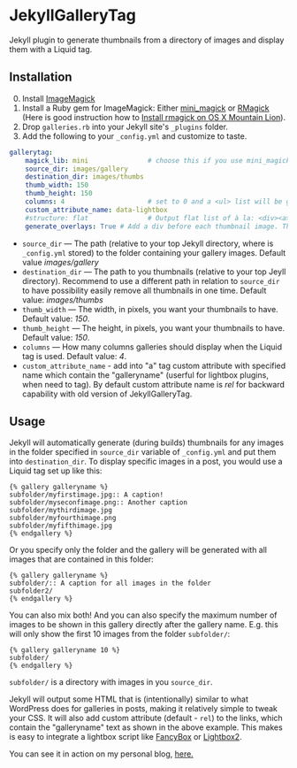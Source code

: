 JekyllGalleryTag
================

Jekyll plugin to generate thumbnails from a directory of images and display them with a Liquid tag.

Installation
------------
0. Install [ImageMagick](http://www.imagemagick.org/)
1. Install a Ruby gem for ImageMagick: Either [mini_magick](https://github.com/minimagick/minimagick) or [RMagick](https://github.com/rmagick/rmagick) (Here is good instruction how to [Install rmagick on OS X Mountain Lion](https://coderwall.com/p/mwtoya)).
2. Drop `galleries.rb` into your Jekyll site's `_plugins` folder.
3. Add the following to your `_config.yml` and customize to taste.

``` yaml
gallerytag:
    magick_lib: mini               # choose this if you use mini_magick
    source_dir: images/gallery
    destination_dir: images/thumbs
    thumb_width: 150
    thumb_height: 150
    columns: 4                     # set to 0 and a <ul> list will be generated
    custom_attribute_name: data-lightbox
    #structure: flat               # Output flat list of à la: <div><a>tumbnail-1</a>...<a>tumbnail-n</a></div>
    generate_overlays: True # Add a div before each thumbnail image. This can be useful for hover-effects, see galleries.scss
```

* `source_dir` — The path (relative to your top Jekyll directory, where is `_config.yml` stored) to the folder containing your gallery images. Default value _images/gallery_
* `destination_dir` — The path to you thumbnails (relative to your top Jeyll directory). Recommend to use a different path in relation to `source_dir` to have possibility easily remove all thumbnails in one time. Default value: _images/thumbs_
* `thumb_width` — The width, in pixels, you want your thumbnails to have. Default value: _150_.
* `thumb_height` — The height, in pixels, you want your thumbnails to have. Default value: _150_.
* `columns` — How many columns galleries should display when the Liquid tag is used. Default value: _4_.
* `custom_attribute_name` - add into "a" tag custom attribute with specified name which contain the "galleryname" (userful for lightbox plugins, when need to tag). By default custom attribute name is _rel_ for backward capability with old version of JekyllGalleryTag.

Usage
-------

Jekyll will automatically generate (during builds) thumbnails for any images in the folder specified in `source_dir` variable of `_config.yml` and put them into `destination_dir`. To display specific images in a post, you would use a Liquid tag set up like this:

```
{% gallery galleryname %}
subfolder/myfirstimage.jpg:: A caption!
subfolder/myseconfimage.png:: Another caption
subfolder/mythirdimage.jpg
subfolder/myfourthimage.png
subfolder/myfifthimage.jpg
{% endgallery %}
```

Or you specify only the folder and the gallery will be generated with all images that are contained in this folder:

```
{% gallery galleryname %}
subfolder/:: A caption for all images in the folder
subfolder2/
{% endgallery %}
```

You can also mix both! And you can also specify the maximum number of images to be shown in this gallery directly after the gallery name. E.g. this will only show the first 10 images from the folder `subfolder/`:

```
{% gallery galleryname 10 %}
subfolder/
{% endgallery %}
```

`subfolder/` is a directory with images in you `source_dir`.

Jekyll will output some HTML that is (intentionally) similar to what WordPress does for galleries in posts, making it relatively simple to tweak your CSS. It will also add custom attribute (default - `rel`) to the links, which contain the "galleryname" text as shown in the above example. This makes is easy to integrate a lightbox script like [FancyBox](http://fancyapps.com/fancybox/) or [Lightbox2](http://lokeshdhakar.com/projects/lightbox2/).

You can see it in action on my personal blog, [here.](http://matt.harzewski.com/2012/03/13/winterspyre-a-minecraft-creation/)
